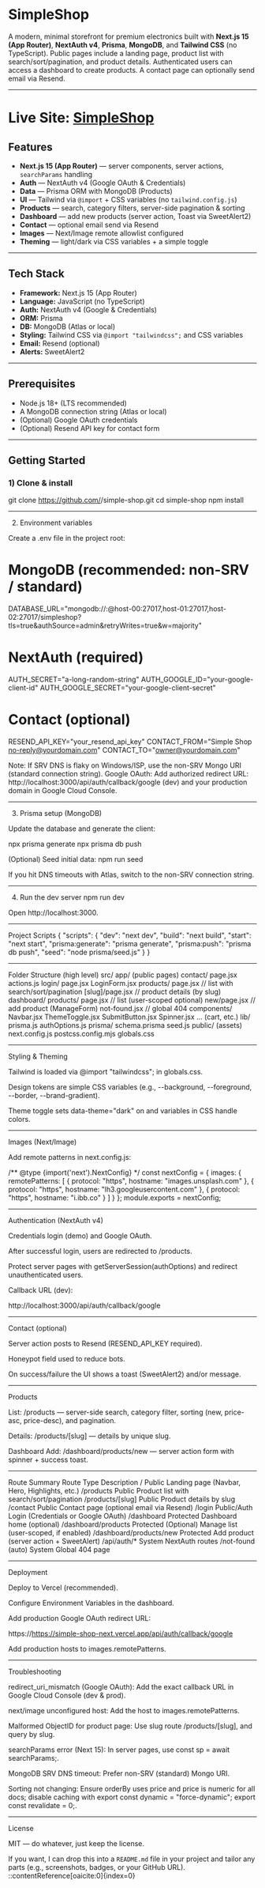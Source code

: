 # SimpleShop

A modern, minimal storefront for premium electronics built with **Next.js 15 (App Router)**, **NextAuth v4**, **Prisma**, **MongoDB**, and **Tailwind CSS** (no TypeScript). Public pages include a landing page, product list with search/sort/pagination, and product details. Authenticated users can access a dashboard to create products. A contact page can optionally send email via Resend.

---

# Live Site: [SimpleShop](https://simple-shop-next.vercel.app)

## Features

- **Next.js 15 (App Router)** — server components, server actions, `searchParams` handling
- **Auth** — NextAuth v4 (Google OAuth & Credentials)
- **Data** — Prisma ORM with MongoDB (Products)
- **UI** — Tailwind via `@import` + CSS variables (no `tailwind.config.js`)
- **Products** — search, category filters, server-side pagination & sorting
- **Dashboard** — add new products (server action, Toast via SweetAlert2)
- **Contact** — optional email send via Resend
- **Images** — Next/Image remote allowlist configured
- **Theming** — light/dark via CSS variables + a simple toggle

---

## Tech Stack

- **Framework:** Next.js 15 (App Router)
- **Language:** JavaScript (no TypeScript)
- **Auth:** NextAuth v4 (Google & Credentials)
- **ORM:** Prisma
- **DB:** MongoDB (Atlas or local)
- **Styling:** Tailwind CSS via `@import "tailwindcss";` and CSS variables
- **Email:** Resend (optional)
- **Alerts:** SweetAlert2

---

## Prerequisites

- Node.js 18+ (LTS recommended)
- A MongoDB connection string (Atlas or local)
- (Optional) Google OAuth credentials
- (Optional) Resend API key for contact form

---

## Getting Started

### 1) Clone & install

git clone https://github.com/<your-user>/simple-shop.git
cd simple-shop
npm install

---

2) Environment variables

Create a .env file in the project root:

# MongoDB (recommended: non-SRV / standard)
DATABASE_URL="mongodb://<USER>:<PASS>@host-00:27017,host-01:27017,host-02:27017/simpleshop?tls=true&authSource=admin&retryWrites=true&w=majority"

# NextAuth (required)
AUTH_SECRET="a-long-random-string"
AUTH_GOOGLE_ID="your-google-client-id"
AUTH_GOOGLE_SECRET="your-google-client-secret"

# Contact (optional)
RESEND_API_KEY="your_resend_api_key"
CONTACT_FROM="Simple Shop <no-reply@yourdomain.com>"
CONTACT_TO="owner@yourdomain.com"

Note: If SRV DNS is flaky on Windows/ISP, use the non-SRV Mongo URI (standard connection string).
Google OAuth: Add authorized redirect URL:
http://localhost:3000/api/auth/callback/google (dev) and your production domain in Google Cloud Console.

---

3) Prisma setup (MongoDB)

Update the database and generate the client:

npx prisma generate
npx prisma db push

(Optional) Seed initial data:
npm run seed

If you hit DNS timeouts with Atlas, switch to the non-SRV connection string.

---

4) Run the dev server
npm run dev


Open http://localhost:3000.

---

Project Scripts
{
  "scripts": {
    "dev": "next dev",
    "build": "next build",
    "start": "next start",
    "prisma:generate": "prisma generate",
    "prisma:push": "prisma db push",
    "seed": "node prisma/seed.js"
  }
}

---

Folder Structure (high level)
src/
  app/
    (public pages)
    contact/
      page.jsx
      actions.js
    login/
      page.jsx
      LoginForm.jsx
    products/
      page.jsx            // list with search/sort/pagination
      [slug]/page.jsx     // product details (by slug)
    dashboard/
      products/
        page.jsx          // list (user-scoped optional)
        new/page.jsx      // add product (ManageForm)
    not-found.jsx         // global 404
  components/
    Navbar.jsx
    ThemeToggle.jsx
    SubmitButton.jsx
    Spinner.jsx
    ... (cart, etc.)
lib/
  prisma.js
  authOptions.js
prisma/
  schema.prisma
  seed.js
public/
  (assets)
next.config.js
postcss.config.mjs
globals.css

---

Styling & Theming

Tailwind is loaded via @import "tailwindcss"; in globals.css.

Design tokens are simple CSS variables (e.g., --background, --foreground, --border, --brand-gradient).

Theme toggle sets data-theme="dark" on <html> and variables in CSS handle colors.

---

Images (Next/Image)

Add remote patterns in next.config.js:

/** @type {import('next').NextConfig} */
const nextConfig = {
  images: {
    remotePatterns: [
      { protocol: "https", hostname: "images.unsplash.com" },
      { protocol: "https", hostname: "lh3.googleusercontent.com" },
      { protocol: "https", hostname: "i.ibb.co" }
    ]
  }
};
module.exports = nextConfig;

---

Authentication (NextAuth v4)

Credentials login (demo) and Google OAuth.

After successful login, users are redirected to /products.

Protect server pages with getServerSession(authOptions) and redirect unauthenticated users.

Callback URL (dev):

http://localhost:3000/api/auth/callback/google

---

Contact (optional)

Server action posts to Resend (RESEND_API_KEY required).

Honeypot field used to reduce bots.

On success/failure the UI shows a toast (SweetAlert2) and/or message.

---

Products

List: /products — server-side search, category filter, sorting (new, price-asc, price-desc), and pagination.

Details: /products/[slug] — details by unique slug.

Dashboard Add: /dashboard/products/new — server action form with spinner + success toast.

---

Route Summary
Route	Type	Description
/	Public	Landing page (Navbar, Hero, Highlights, etc.)
/products	Public	Product list with search/sort/pagination
/products/[slug]	Public	Product details by slug
/contact	Public	Contact page (optional email via Resend)
/login	Public/Auth	Login (Credentials or Google OAuth)
/dashboard	Protected	Dashboard home (optional)
/dashboard/products	Protected	(Optional) Manage list (user-scoped, if enabled)
/dashboard/products/new	Protected	Add product (server action + SweetAlert)
/api/auth/*	System	NextAuth routes
/not-found (auto)	System	Global 404 page

---

Deployment

Deploy to Vercel (recommended).

Configure Environment Variables in the dashboard.

Add production Google OAuth redirect URL:

https://https://simple-shop-next.vercel.app/api/auth/callback/google


Add production hosts to images.remotePatterns.

---

Troubleshooting

redirect_uri_mismatch (Google OAuth): Add the exact callback URL in Google Cloud Console (dev & prod).

next/image unconfigured host: Add the host to images.remotePatterns.

Malformed ObjectID for product page: Use slug route /products/[slug], and query by slug.

searchParams error (Next 15): In server pages, use const sp = await searchParams;.

MongoDB SRV DNS timeout: Prefer non-SRV (standard) Mongo URI.

Sorting not changing: Ensure orderBy uses price and price is numeric for all docs; disable caching with export const dynamic = "force-dynamic"; export const revalidate = 0;.

---

License

MIT — do whatever, just keep the license.


If you want, I can drop this into a `README.md` file in your project and tailor any parts (e.g., screenshots, badges, or your GitHub URL).
::contentReference[oaicite:0]{index=0}


